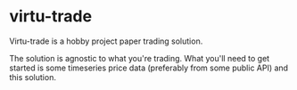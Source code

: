 # virtu-trade

Virtu-trade is a hobby project paper trading solution.

The solution is agnostic to what you're trading. What you'll need to get started is some timeseries price data (preferably from some public API) and this solution.